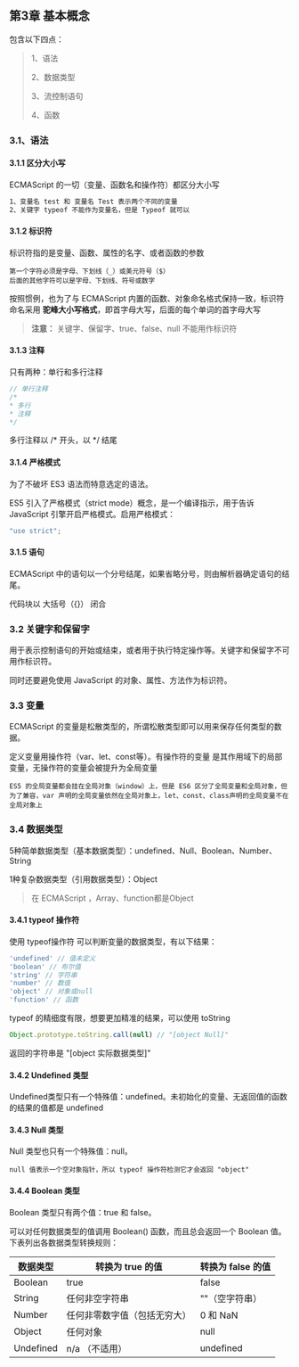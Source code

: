 ## 第3章  基本概念

包含以下四点：

> 1、语法
>
> 2、数据类型
>
> 3、流控制语句
>
> 4、函数

### 3.1、语法

#### 3.1.1 区分大小写

ECMAScript 的一切（变量、函数名和操作符）都区分大小写

```tex
1、变量名 test 和 变量名 Test 表示两个不同的变量
2、关键字 typeof 不能作为变量名，但是 Typeof 就可以
```

#### 3.1.2 标识符

标识符指的是变量、函数、属性的名字、或者函数的参数

```
第一个字符必须是字母、下划线（_）或美元符号（$）
后面的其他字符可以是字母、下划线、符号或数字
```

按照惯例，也为了与 ECMAScript 内置的函数、对象命名格式保持一致，标识符命名采用 **驼峰大小写格式**，即首字母大写，后面的每个单词的首字母大写

> **注意：** 关键字、保留字、true、false、null 不能用作标识符

#### 3.1.3 注释

只有两种：单行和多行注释

```javascript
// 单行注释
/*
* 多行
* 注释
*/
```

多行注释以 /\* 开头，以 \*/ 结尾

#### 3.1.4 严格模式

为了不破坏 ES3 语法而特意选定的语法。

ES5 引入了严格模式（strict mode）概念，是一个编译指示，用于告诉 JavaScript 引擎开启严格模式。启用严格模式：

```javascript
"use strict";
```

#### 3.1.5 语句

ECMAScript 中的语句以一个分号结尾，如果省略分号，则由解析器确定语句的结尾。

代码块以 大括号（{}） 闭合



### 3.2 关键字和保留字

用于表示控制语句的开始或结束，或者用于执行特定操作等。关键字和保留字不可用作标识符。

同时还要避免使用 JavaScript 的对象、属性、方法作为标识符。



### 3.3 变量

ECMAScript 的变量是松散类型的，所谓松散类型即可以用来保存任何类型的数据。

定义变量用操作符（var、let、const等）。有操作符的变量 是其作用域下的局部变量，无操作符的变量会被提升为全局变量

```
ES5 的全局变量都会挂在全局对象（window）上，但是 ES6 区分了全局变量和全局对象，但为了兼容，var 声明的全局变量依然在全局对象上，let、const、class声明的全局变量不在全局对象上
```



### 3.4 数据类型

5种简单数据类型（基本数据类型）：undefined、Null、Boolean、Number、String

1种复杂数据类型（引用数据类型）：Object

> 在 ECMAScript ，Array、function都是Object

#### 3.4.1 typeof 操作符

使用 typeof操作符 可以判断变量的数据类型，有以下结果：

```javascript
'undefined' // 值未定义
'boolean' // 布尔值
'string' // 字符串
'number' // 数值
'object' // 对象或null
'function' // 函数
```

typeof 的精细度有限，想要更加精准的结果，可以使用 toString

```javascript
Object.prototype.toString.call(null) // "[object Null]"
```

返回的字符串是 "[object 实际数据类型]"

#### 3.4.2 Undefined 类型

Undefined类型只有一个特殊值：undefined。未初始化的变量、无返回值的函数的结果的值都是 undefined

#### 3.4.3 Null 类型

Null 类型也只有一个特殊值：null。

```
null 值表示一个空对象指针，所以 typeof 操作符检测它才会返回 "object"
```

#### 3.4.4 Boolean 类型

Boolean 类型只有两个值：true 和 false。

可以对任何数据类型的值调用 Boolean() 函数，而且总会返回一个 Boolean 值。下表列出各数据类型转换规则：

| 数据类型  | 转换为 true 的值             | 转换为 false 的值 |
| --------- | ---------------------------- | ----------------- |
| Boolean   | true                         | false             |
| String    | 任何非空字符串               | ""（空字符串）    |
| Number    | 任何非零数字值（包括无穷大） | 0 和 NaN          |
| Object    | 任何对象                     | null              |
| Undefined | n/a （不适用）               | undefined         |

